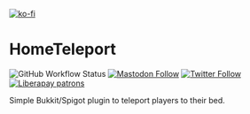 [![ko-fi](https://www.ko-fi.com/img/githubbutton_sm.svg)](https://ko-fi.com/W7W215OZB)

# HomeTeleport

![GitHub Workflow Status](https://img.shields.io/github/workflow/status/sindastra/HomeTeleport/Java%20CI%20with%20Maven)
[![Mastodon Follow](https://img.shields.io/mastodon/follow/905751?domain=https%3A%2F%2Fmastodon.social&style=social)](https://mastodon.social/@sindastra)
[![Twitter Follow](https://img.shields.io/twitter/follow/sindastra?style=social)](https://twitter.com/sindastra)
[![Liberapay patrons](https://img.shields.io/liberapay/patrons/sindastra?style=social)](https://liberapay.com/sindastra)

Simple Bukkit/Spigot plugin to teleport players to their bed.


